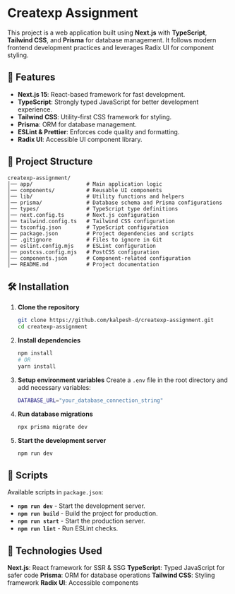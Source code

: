 # Createxp Assignment

This project is a web application built using **Next.js** with **TypeScript**, **Tailwind CSS**, and **Prisma** for database management. It follows modern frontend development practices and leverages Radix UI for component styling.

## 🚀 Features

- **Next.js 15**: React-based framework for fast development.
- **TypeScript**: Strongly typed JavaScript for better development experience.
- **Tailwind CSS**: Utility-first CSS framework for styling.
- **Prisma**: ORM for database management.
- **ESLint & Prettier**: Enforces code quality and formatting.
- **Radix UI**: Accessible UI component library.

## 📁 Project Structure

```
createxp-assignment/
│── app/                 # Main application logic
│── components/          # Reusable UI components
│── lib/                 # Utility functions and helpers
│── prisma/              # Database schema and Prisma configurations
│── types/               # TypeScript type definitions
│── next.config.ts       # Next.js configuration
│── tailwind.config.ts   # Tailwind CSS configuration
│── tsconfig.json        # TypeScript configuration
│── package.json         # Project dependencies and scripts
│── .gitignore           # Files to ignore in Git
│── eslint.config.mjs    # ESLint configuration
│── postcss.config.mjs   # PostCSS configuration
│── components.json      # Component-related configuration
│── README.md            # Project documentation
```

## 🛠 Installation

1. **Clone the repository**
   ```sh
   git clone https://github.com/kalpesh-d/createxp-assignment.git
   cd createxp-assignment
   ```

2. **Install dependencies**
   ```sh
   npm install
   # OR
   yarn install
   ```

3. **Setup environment variables**
   Create a `.env` file in the root directory and add necessary variables:
   ```sh
   DATABASE_URL="your_database_connection_string"
   ```

4. **Run database migrations**
   ```sh
   npx prisma migrate dev
   ```

5. **Start the development server**
   ```sh
   npm run dev
   ```

## 📜 Scripts

Available scripts in `package.json`:

- **`npm run dev`** - Start the development server.
- **`npm run build`** - Build the project for production.
- **`npm run start`** - Start the production server.
- **`npm run lint`** - Run ESLint checks.

## 📌 Technologies Used

**Next.js**: React framework for SSR & SSG
**TypeScript**: Typed JavaScript for safer code
**Prisma**: ORM for database operations
**Tailwind CSS**: Styling framework
**Radix UI**: Accessible components
